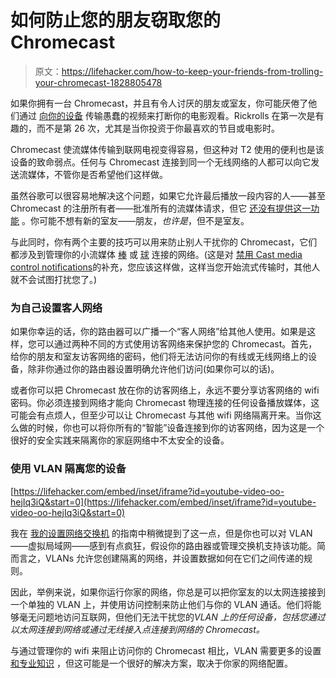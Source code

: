 # 如何防止您的朋友窃取您的 Chromecast

> 原文：<https://lifehacker.com/how-to-keep-your-friends-from-trolling-your-chromecast-1828805478>

如果你拥有一台 Chromecast，并且有令人讨厌的朋友或室友，你可能厌倦了他们通过 [向你的设备](https://www.reddit.com/r/Chromecast/comments/1togo6/prevent_roommates_from_casting_porn_to_my_tv/) 传输愚蠢的视频来打断你的电影观看。Rickrolls 在第一次是有趣的，而不是第 26 次，尤其是当你投资于你最喜欢的节目或电影时。



Chromecast 使流媒体传输到联网电视变得容易，但这种对 T2 使用的便利也是该设备的致命弱点。任何与 Chromecast 连接到同一个无线网络的人都可以向它发送流媒体，不管你是否希望他们这样做。

虽然谷歌可以很容易地解决这个问题，如果它允许最后播放一段内容的人——甚至 Chromecast 的注册所有者——批准所有的流媒体请求，但它 [还没有提供这一功能](https://support.google.com/chromecastbuiltin/answer/6123915?hl=en) 。你可能不想有新的室友——朋友，*也许是*，但不是室友。

与此同时，你有两个主要的技巧可以用来防止别人干扰你的 Chromecast，它们都涉及到管理你的小流媒体 [棒](https://support.google.com/chromecast/answer/3046409?hl=en) 或 [球](https://store.google.com/us/product/chromecast_ultra?hl=en-US) 连接的网络。(这是对 [禁用 Cast media control notifications](https://support.google.com/chromecast/answer/7206638?hl=en)的补充，您应该这样做，这样当您开始流式传输时，其他人就不会试图打扰您了。)

### 为自己设置客人网络

如果你幸运的话，你的路由器可以广播一个“客人网络”给其他人使用。如果是这样，您可以通过两种不同的方式使用访客网络来保护您的 Chromecast。首先，给你的朋友和室友访客网络的密码，他们将无法访问你的有线或无线网络上的设备，除非你通过你的路由器设置明确允许他们访问(如果你可以的话)。

或者你可以把 Chromecast 放在你的访客网络上，永远不要分享访客网络的 wifi 密码。你必须连接到网络才能向 Chromecast 物理连接的任何设备播放媒体，这可能会有点烦人，但至少可以让 Chromecast 与其他 wifi 网络隔离开来。当你这么做的时候，你也可以将你所有的“智能”设备连接到你的访客网络，因为这是一个很好的安全实践来隔离你的家庭网络中不太安全的设备。

### 使用 VLAN 隔离您的设备

 [https://lifehacker.com/embed/inset/iframe?id=youtube-video-oo-hejIq3iQ&start=0](https://lifehacker.com/embed/inset/iframe?id=youtube-video-oo-hejIq3iQ&start=0) 

我在 [我的设置网络交换机](https://lifehacker.com/how-to-pick-the-right-network-switch-1828694436) 的指南中稍微提到了这一点，但是你也可以对 VLAN——虚拟局域网——感到有点疯狂，假设你的路由器或管理交换机支持该功能。简而言之，VLANs 允许您创建隔离的网络，并设置数据如何在它们之间传递的规则。

因此，举例来说，如果你运行你家的网络，你总是可以把你室友的以太网连接接到一个单独的 VLAN 上，并使用访问控制来防止他们与你的 VLAN 通话。他们将能够毫无问题地访问互联网，但他们无法干扰您的*VLAN 上的任何设备，包括您通过以太网连接到网络或通过无线接入点连接到网络的 Chromecast。*

与通过管理你的 wifi 来阻止访问你的 Chromecast 相比，VLAN 需要更多的设置 [和专业知识](https://www.megajason.com/2016/03/03/how-to-set-up-vlans-when-you-dont-understand-vlans/) ，但这可能是一个很好的解决方案，取决于你家的网络配置。